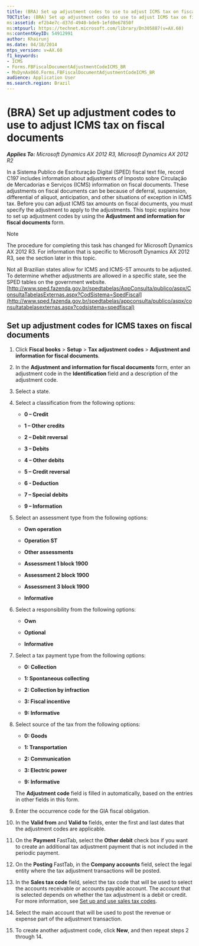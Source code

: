 ```yaml
---
title: (BRA) Set up adjustment codes to use to adjust ICMS tax on fiscal documents
TOCTitle: (BRA) Set up adjustment codes to use to adjust ICMS tax on fiscal documents
ms:assetid: ef2b4e7c-d37d-4940-bde9-1efd0e67850f
ms:mtpsurl: https://technet.microsoft.com/library/Dn305887(v=AX.60)
ms:contentKeyID: 54912991
author: Khairunj
ms.date: 04/18/2014
mtps_version: v=AX.60
f1_keywords:
- ICMS
- Forms.FBFiscalDocumentAdjustmentCodeICMS_BR
- MsDynAx060.Forms.FBFiscalDocumentAdjustmentCodeICMS_BR
audience: Application User
ms.search.region: Brazil
---
```


# (BRA) Set up adjustment codes to use to adjust ICMS tax on fiscal documents 


_**Applies To:** Microsoft Dynamics AX 2012 R3, Microsoft Dynamics AX 2012 R2_

In a Sistema Publico de Escrituração Digital (SPED) fiscal text file, record C197 includes information about adjustments of Imposto sobre Circulação de Mercadorias e Serviços (ICMS) information on fiscal documents. These adjustments on fiscal documents can be because of deferral, suspension, differential of aliquot, anticipation, and other situations of exception in ICMS tax. Before you can adjust ICMS tax amounts on fiscal documents, you must specify the adjustment to apply to the adjustments. This topic explains how to set up adjustment codes by using the **Adjustment and information for fiscal documents** form.


> [!NOTE]
> <P>The procedure for completing this task has changed for Microsoft Dynamics AX 2012 R3. For information that is specific to Microsoft Dynamics AX 2012 R3, see the section later in this topic.</P>



Not all Brazilian states allow for ICMS and ICMS-ST amounts to be adjusted. To determine whether adjustments are allowed in a specific state, see the SPED tables on the government website. [http://www.sped.fazenda.gov.br/spedtabelas/AppConsulta/publico/aspx/ConsultaTabelasExternas.aspx?CodSistema=SpedFiscal](http://www.sped.fazenda.gov.br/spedtabelas/appconsulta/publico/aspx/consultatabelasexternas.aspx?codsistema=spedfiscal)

## Set up adjustment codes for ICMS taxes on fiscal documents

1.  Click **Fiscal books** \> **Setup** \> **Tax adjustment codes** \> **Adjustment and information for fiscal documents**.

2.  In the **Adjustment and information for fiscal documents** form, enter an adjustment code in the **Identification** field and a description of the adjustment code.

3.  Select a state.

4.  Select a classification from the following options:
    
      - **0 – Credit**
    
      - **1 – Other credits**
    
      - **2 – Debit reversal**
    
      - **3 – Debits**
    
      - **4 – Other debits**
    
      - **5 – Credit reversal**
    
      - **6 - Deduction**
    
      - **7 – Special debits**
    
      - **9 – Information**

5.  Select an assessment type from the following options:
    
      - **Own operation**
    
      - **Operation ST**
    
      - **Other assessments**
    
      - **Assessment 1 block 1900**
    
      - **Assessment 2 block 1900**
    
      - **Assessment 3 block 1900**
    
      - **Informative**

6.  Select a responsibility from the following options:
    
      - **Own**
    
      - **Optional**
    
      - **Informative**

7.  Select a tax payment type from the following options:
    
      - **0: Collection**
    
      - **1: Spontaneous collecting**
    
      - **2: Collection by infraction**
    
      - **3: Fiscal incentive**
    
      - **9: Informative**

8.  Select source of the tax from the following options:
    
      - **0: Goods**
    
      - **1: Transportation**
    
      - **2: Communication**
    
      - **3: Electric power**
    
      - **9: Informative**
    
    The **Adjustment code** field is filled in automatically, based on the entries in other fields in this form.

9.  Enter the occurrence code for the GIA fiscal obligation.

10. In the **Valid from** and **Valid to** fields, enter the first and last dates that the adjustment codes are applicable.

11. On the **Payment** FastTab, select the **Other debit** check box if you want to create an additional tax adjustment payment that is not included in the periodic payment.

12. On the **Posting** FastTab, in the **Company accounts** field, select the legal entity where the tax adjustment transactions will be posted.

13. In the **Sales tax code** field, select the tax code that will be used to select the accounts receivable or accounts payable account. The account that is selected depends on whether the tax adjustment is a debit or credit. For more information, see [Set up and use sales tax codes](set-up-and-use-sales-tax-codes.md).

14. Select the main account that will be used to post the revenue or expense part of the adjustment transaction.

15. To create another adjustment code, click **New**, and then repeat steps 2 through 14.

  


